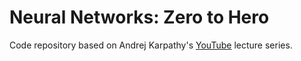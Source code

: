 # Neural Networks: Zero to Hero
Code repository based on Andrej Karpathy's [YouTube](https://youtube.com/playlist?list=PLAqhIrjkxbuWI23v9cThsA9GvCAUhRvKZ&si=Z6gaGx3im1e5BpNZ) lecture series.

